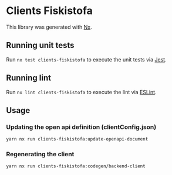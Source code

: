 # Clients Fiskistofa

This library was generated with [Nx](https://nx.dev).

## Running unit tests

Run `nx test clients-fiskistofa` to execute the unit tests via [Jest](https://jestjs.io).

## Running lint

Run `nx lint clients-fiskistofa` to execute the lint via [ESLint](https://eslint.org/).

## Usage

### Updating the open api definition (clientConfig.json)

```sh
yarn nx run clients-fiskistofa:update-openapi-document
```

### Regenerating the client

```sh
yarn nx run clients-fiskistofa:codegen/backend-client
```
